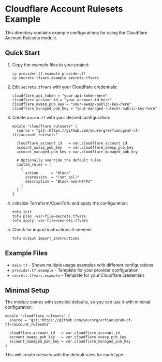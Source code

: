 # Cloudflare Account Rulesets Example

This directory contains example configurations for using the Cloudflare Account Rulesets module.

## Quick Start

1. Copy the example files to your project:
   ```
   cp provider.tf.example provider.tf
   cp secrets.tfvars.example secrets.tfvars
   ```

2. Edit `secrets.tfvars` with your Cloudflare credentials:
   ```
   cloudflare_api_token = "your-api-token-here"
   cloudflare_account_id = "your-account-id-here"
   cloudflare_owasp_pub_key = "your-owasp-public-key-here"
   cloudflare_managed_pub_key = "your-managed-ruleset-public-key-here"
   ```

3. Create a `main.tf` with your desired configuration:
   ```hcl
   module "cloudflare_rulesets" {
     source = "git::https://github.com/yourorg/erfianugrah-cf-tf//account_rulesets"
     
     cloudflare_account_id   = var.cloudflare_account_id
     account_owasp_pub_key   = var.cloudflare_owasp_pub_key
     account_managed_pub_key = var.cloudflare_managed_pub_key
     
     # Optionally override the default rules
     custom_rules = [
       {
         action      = "block"
         expression  = "(not ssl)"
         description = "Block non-HTTPs"
       }
     ]
   }
   ```

4. Initialize Terraform/OpenTofu and apply the configuration:
   ```
   tofu init
   tofu plan -var-file=secrets.tfvars
   tofu apply -var-file=secrets.tfvars
   ```

5. Check for import instructions if needed:
   ```
   tofu output import_instructions
   ```

## Example Files

- `main.tf` - Shows multiple usage examples with different configurations
- `provider.tf.example` - Template for your provider configuration
- `secrets.tfvars.example` - Template for your Cloudflare credentials

## Minimal Setup

The module comes with sensible defaults, so you can use it with minimal configuration:

```hcl
module "cloudflare_rulesets" {
  source = "git::https://github.com/yourorg/erfianugrah-cf-tf//account_rulesets"
  
  cloudflare_account_id   = var.cloudflare_account_id
  account_owasp_pub_key   = var.cloudflare_owasp_pub_key
  account_managed_pub_key = var.cloudflare_managed_pub_key
}
```

This will create rulesets with the default rules for each type.